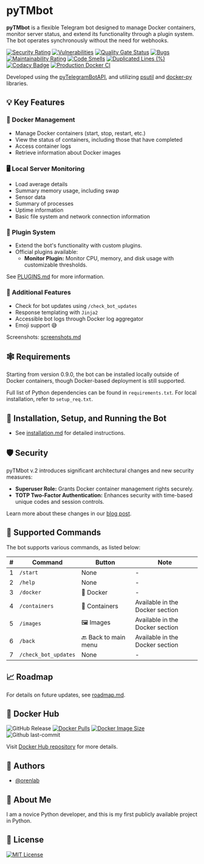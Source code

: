 # pyTMbot

**pyTMbot** is a flexible Telegram bot designed to manage Docker containers, monitor server status, and extend its
functionality through a plugin system. The bot operates synchronously without the need for webhooks.

[![Security Rating](https://sonarcloud.io/api/project_badges/measure?project=orenlab_pytmbot&metric=security_rating)](https://sonarcloud.io/summary/new_code?id=orenlab_pytmbot)
[![Vulnerabilities](https://sonarcloud.io/api/project_badges/measure?project=orenlab_pytmbot&metric=vulnerabilities)](https://sonarcloud.io/summary/new_code?id=orenlab_pytmbot)
[![Quality Gate Status](https://sonarcloud.io/api/project_badges/measure?project=orenlab_pytmbot&metric=alert_status)](https://sonarcloud.io/summary/new_code?id=orenlab_pytmbot)
[![Bugs](https://sonarcloud.io/api/project_badges/measure?project=orenlab_pytmbot&metric=bugs)](https://sonarcloud.io/summary/new_code?id=orenlab_pytmbot)
[![Maintainability Rating](https://sonarcloud.io/api/project_badges/measure?project=orenlab_pytmbot&metric=sqale_rating)](https://sonarcloud.io/summary/new_code?id=orenlab_pytmbot)
[![Code Smells](https://sonarcloud.io/api/project_badges/measure?project=orenlab_pytmbot&metric=code_smells)](https://sonarcloud.io/summary/new_code?id=orenlab_pytmbot)
[![Duplicated Lines (%)](https://sonarcloud.io/api/project_badges/measure?project=orenlab_pytmbot&metric=duplicated_lines_density)](https://sonarcloud.io/summary/new_code?id=orenlab_pytmbot)
[![Codacy Badge](https://app.codacy.com/project/badge/Grade/abe0314bb5c24cfda8db9c0a293d17c0)](https://app.codacy.com/gh/orenlab/pytmbot/dashboard?utm_source=gh&utm_medium=referral&utm_content=&utm_campaign=Badge_grade)
[![Production Docker CI](https://github.com/orenlab/pytmbot/actions/workflows/prod-docker-ci.yml/badge.svg)](https://github.com/orenlab/pytmbot/actions/workflows/prod-docker-ci.yml)

Developed using the [pyTelegramBotAPI](https://github.com/eternnoir/pyTelegramBotAPI), and
utilizing [psutil](https://github.com/giampaolo/psutil) and [docker-py](https://github.com/docker/docker-py) libraries.

## 💡 Key Features

### 🐳 Docker Management

- Manage Docker containers (start, stop, restart, etc.)
- View the status of containers, including those that have completed
- Access container logs
- Retrieve information about Docker images

### 🖥️ Local Server Monitoring

- Load average details
- Summary memory usage, including swap
- Sensor data
- Summary of processes
- Uptime information
- Basic file system and network connection information

### 🔌 Plugin System

- Extend the bot's functionality with custom plugins.
- Official plugins available:
    - **Monitor Plugin:** Monitor CPU, memory, and disk usage with customizable thresholds.

See [PLUGINS.md](docs/PLUGINS.md) for more information.

### 🔖 Additional Features

- Check for bot updates using `/check_bot_updates`
- Response templating with `Jinja2`
- Accessible bot logs through Docker log aggregator
- Emoji support 😅

Screenshots: [screenshots.md](docs/screenshots.md)

## 🕸 Requirements

Starting from version 0.9.0, the bot can be installed locally outside of Docker containers, though Docker-based
deployment is still supported.

Full list of Python dependencies can be found in `requirements.txt`. For local installation, refer to `setup_req.txt`.

## 🔌 Installation, Setup, and Running the Bot

- See [installation.md](docs/installation.md) for detailed instructions.

## 🛡 Security

pyTMbot v.2 introduces significant architectural changes and new security measures:

- **Superuser Role:** Grants Docker container management rights securely.
- **TOTP Two-Factor Authentication:** Enhances security with time-based unique codes and session controls.

Learn more about these changes in our [blog post](#).

## 💢 Supported Commands

The bot supports various commands, as listed below:

| # | Command              | Button               | Note                            |
|---|----------------------|----------------------|---------------------------------|
| 1 | `/start`             | None                 | -                               |
| 2 | `/help`              | None                 | -                               |
| 3 | `/docker`            | 🐳 Docker            | -                               |
| 4 | `/containers`        | 🧰 Containers        | Available in the Docker section |
| 5 | `/images`            | 🖼️ Images           | Available in the Docker section |
| 6 | `/back`              | 🔙 Back to main menu | Available in the Docker section |
| 7 | `/check_bot_updates` | None                 | -                               |

## 📈 Roadmap

For details on future updates, see [roadmap.md](docs/roadmap.md).

## 🐋 Docker Hub

![GitHub Release](https://img.shields.io/github/v/release/orenlab/pytmbot)
[![Docker Pulls](https://badgen.net/docker/pulls/orenlab/pytmbot?icon=docker&label=pulls)](https://hub.docker.com/r/orenlab/pytmbot/)
[![Docker Image Size](https://badgen.net/docker/size/orenlab/pytmbot?icon=docker&label=image%20size)](https://hub.docker.com/r/orenlab/pytmbot/)
![Github last-commit](https://img.shields.io/github/last-commit/orenlab/pytmbot)

Visit [Docker Hub repository](https://hub.docker.com/r/orenlab/pytmbot) for more details.

## 🧬 Authors

- [@orenlab](https://github.com/orenlab)

## 🚀 About Me

I am a novice Python developer, and this is my first publicly available project in Python.

## 📜 License

[![MIT License](https://img.shields.io/badge/License-MIT-green.svg)](https://choosealicense.com/licenses/mit/)